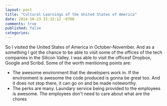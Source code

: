 ```yaml
---
layout: post
title: "Cultural Learnings of the United States of America"
date: 2014-10-23 15:32:12 -0700
comments: true
published: false
categories:
---
```


So I visited the United States of America in October-November. And as a something I got the chance to be able to visit some of the offices of the tech companies in the Silicon Valley. I was able to visit the officesf Dropbox, Google and Scribd. Some of the worth mentioning points are:

* The awesome environment that the developers work in. If the environment is awesome the code produced is gonna be great too. And it does not stop there, it can go on and be made noteworthy.
* The perks are many. Laundary service being provided to the employees is awesome. The employees don't need to care about what are the chores
